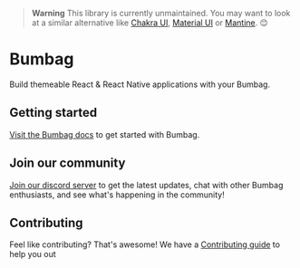 > **Warning**
> This library is currently unmaintained. You may want to look at a similar alternative like [Chakra UI](https://chakra-ui.com/), [Material UI](https://mui.com/) or [Mantine](https://mantine.dev/). 😊

# Bumbag

Build themeable React & React Native applications with your Bumbag.

## Getting started

[Visit the Bumbag docs](https://bumbag.style) to get started with Bumbag.

## Join our community

[Join our discord server](https://discord.com/invite/BPnwqvJ) to get the latest updates, chat with other Bumbag enthusiasts, and see what's happening in the community!

## Contributing

Feel like contributing? That's awesome! We have a [Contributing guide](/CONTRIBUTING.md) to help you out

